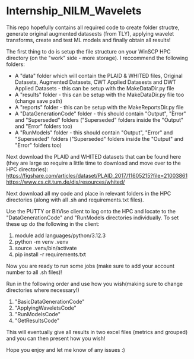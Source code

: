 # Internship_NILM_Wavelets

This repo hopefully contains all required code to create folder structre, generate original augmented datasests (from TLY), applying wavelet transforms, create and test ML models and finally obtain all results!

The first thing to do is setup the file structure on your WinSCP HPC directory (on the "work" side - more storage). I reccommend the following folders:
- A "data" folder which will contain the PLAID & WHITED files, Original Datasets, Augmented Datasets, CWT Applied Datasests and DWT Applied Datasets - this can be setup with the MakeDataDir.py file
- A "results" folder  - this can be setup with the MakeDataDir.py file too (change save path)
- A "reports" folder - this can be setup with the MakeReportsDir.py file
- A "DataGenerationCode" folder - this should contain "Output", "Error" and "Superseded" folders ("Superseded" folders inside the "Output" and "Error" folders too)
- A "RunModels" folder - this should contain "Output", "Error" and "Superseded" folders ("Superseded" folders inside the "Output" and "Error" folders too)

Next download the PLAID and WHITED datasets that can be found here (they are large so require a little time to download and move over to the HPC directories):
https://figshare.com/articles/dataset/PLAID_2017/11605215?file=21003861
https://www.cs.cit.tum.de/dis/resources/whited/

Next download all my code and place in relevant folders in the HPC directories (along with all .sh and requirements.txt files).

Use the PUTTY or BitVise client to log onto the HPC and locate to the "DataGenerationCode" and "RunModels directories individually. To set these up do the following in the client:
1.  module add languages/python/3.12.3
2.  python -m venv .venv
3.  source .venv/bin/activate
4.  pip install -r requirements.txt

Now you are ready to run some jobs (make sure to add your account number to all .sh files)!

Run in the following order and use how you wish(making sure to change directories where necessary!)
1.  "BasicDataGenerationCode"
2.  "ApplyingWaveletsCode"
3.  "RunModelsCode"
4.  "GetResultsCode"

This will eventually give all results in two excel files (metrics and grouped) and you can then present how you wish!

Hope you enjoy and let me know of any issues :)
